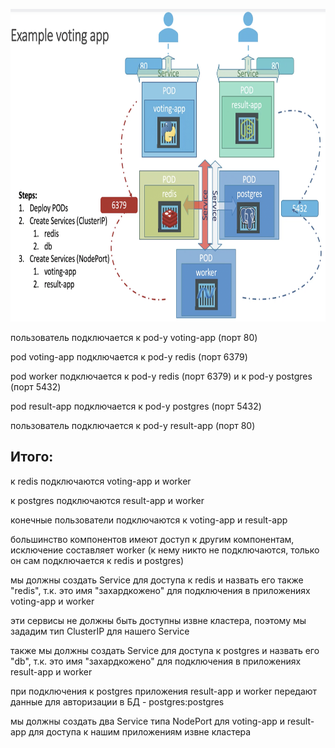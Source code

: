 <img src="voting-app.png" width="700" height="500"><br>

пользователь подключается к pod-у voting-app (порт 80)

pod voting-app подключается к pod-у redis (порт 6379)

pod worker подключается к pod-у redis (порт 6379) и к pod-у postgres (порт 5432)

pod result-app подключается к pod-у postgres (порт 5432)

пользователь подключается к pod-у result-app (порт 80)

## Итого:
к redis подключаются voting-app и worker

к postgres подключаются result-app и worker

конечные пользователи подключаются к voting-app и result-app

большинство компонентов имеют доступ к другим компонентам, исключение составляет worker (к нему никто не подключаются, только он сам подключается к redis и postgres)

мы должны создать Service для доступа к redis и назвать его также "redis", т.к. это имя "захардкожено" для подключения в приложениях voting-app и worker

эти сервисы не должны быть доступны извне кластера, поэтому мы зададим тип ClusterIP для нашего Service

также мы должны создать Service для доступа к postgres и назвать его "db", т.к. это имя "захардкожено" для подключения в приложениях result-app и worker

при подключения к postgres приложения result-app и worker передают данные для авторизации в БД - postgres:postgres

мы должны создать два Service типа NodePort для voting-app и result-app для доступа к нашим приложениям извне кластера
